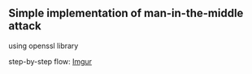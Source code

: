 ## Simple implementation of man-in-the-middle attack
using openssl library

step-by-step flow:
[Imgur](http://i.imgur.com/lrVaDk8.png)
